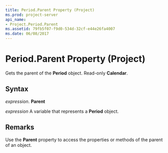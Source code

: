 ```yaml
---
title: Period.Parent Property (Project)
ms.prod: project-server
api_name:
- Project.Period.Parent
ms.assetid: 79fb5f07-f9d0-534d-32cf-e44e26fa4007
ms.date: 06/08/2017
---
```



# Period.Parent Property (Project)

Gets the parent of the **Period** object. Read-only **Calendar**.


## Syntax

 _expression_. **Parent**

 _expression_ A variable that represents a **Period** object.


## Remarks

Use the **Parent** property to access the properties or methods of the parent of an object.


